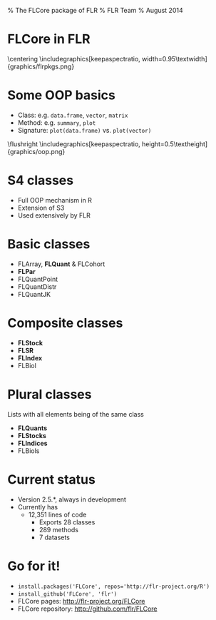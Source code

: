 % The FLCore package of FLR
% FLR Team
% August 2014

# FLCore in FLR
\centering
\includegraphics[keepaspectratio, width=0.95\textwidth]{graphics/flrpkgs.png}

# Some OOP basics

* Class: e.g. `data.frame`, `vector`, `matrix`
* Method: e.g. `summary`, `plot`
* Signature: `plot(data.frame)` vs. `plot(vector)`

\flushright
\includegraphics[keepaspectratio, height=0.5\textheight]{graphics/oop.png}

# S4 classes

* Full OOP mechanism in R
* Extension of S3
* Used extensively by FLR

# Basic classes

* FLArray, **FLQuant** & FLCohort
* **FLPar**
* FLQuantPoint
* FLQuantDistr
* FLQuantJK

# Composite classes

* **FLStock**
* **FLSR**
* **FLIndex**
* FLBiol

# Plural classes

Lists with all elements being of the same class

* **FLQuants**
* **FLStocks**
* **FLIndices**
* FLBiols

# Current status

* Version 2.5.*, always in development
* Currently has
  * 12,351 lines of code
	* Exports 28 classes
	* 289 methods
	* 7 datasets

# Go for it!

* `install.packages('FLCore', repos='http://flr-project.org/R')`
* `install_github('FLCore', 'flr')`
* FLCore pages: <http://flr-project.org/FLCore>
* FLCore repository: <http://github.com/flr/FLCore>
